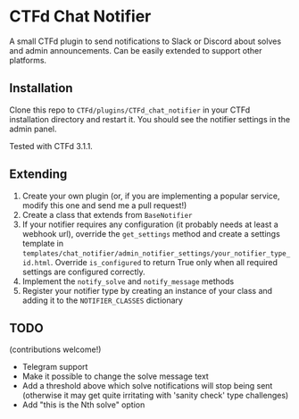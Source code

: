 # CTFd Chat Notifier

A small CTFd plugin to send notifications to Slack or Discord about solves and admin announcements. Can be easily extended to support other platforms.

## Installation

Clone this repo to `CTFd/plugins/CTFd_chat_notifier` in your CTFd installation directory and restart it. You should see the notifier settings in the admin panel.

Tested with CTFd 3.1.1.

## Extending

1. Create your own plugin (or, if you are implementing a popular service, modify this one and send me a pull request!)
2. Create a class that extends from `BaseNotifier`
3. If your notifier requires any configuration (it probably needs at least a webhook url), override the `get_settings` method and create a settings template in `templates/chat_notifier/admin_notifier_settings/your_notifier_type_id.html`. Override `is_configured` to return True only when all required settings are configured correctly.
4. Implement the `notify_solve` and `notify_message` methods
5. Register your notifier type by creating an instance of your class and adding it to the `NOTIFIER_CLASSES` dictionary

## TODO
(contributions welcome!)

* Telegram support
* Make it possible to change the solve message text
* Add a threshold above which solve notifications will stop being sent (otherwise it may get quite irritating with 'sanity check' type challenges)
* Add "this is the Nth solve" option
